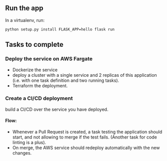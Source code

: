 ## Run the app

In a virtualenv, run:

    python setup.py install FLASK_APP=hello flask run

## Tasks to complete

### Deploy the service on AWS Fargate

   * Dockerize the service
   * deploy a cluster with a single service and 2 replicas of this application (i.e.  with one
     task definition and two running tasks).
   * Terraform the deployment. 

### Create a CI/CD deployment

build a CI/CD over the service you have deployed.

#### Flow:

  * Whenever a Pull Request is created, a task testing the application should
    start, and not allowing to merge if the test fails. (Another task for code
    linting is a plus).
  * On merge, the AWS service should redeploy automatically with the new
    changes.


